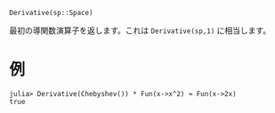 ```
Derivative(sp::Space)
```

最初の導関数演算子を返します。これは `Derivative(sp,1)` に相当します。

# 例

```jldoctest
julia> Derivative(Chebyshev()) * Fun(x->x^2) ≈ Fun(x->2x)
true
```
